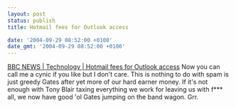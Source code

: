 ```yaml
---
layout: post
status: publish
title: Hotmail fees for Outlook access

date: '2004-09-29 08:52:00 +0100'
date_gmt: '2004-09-29 08:52:00 +0100'
---
```

<a href="http://news.bbc.co.uk/1/hi/technology/3697286.stm" target="_blank">BBC NEWS | Technology | Hotmail fees for Outlook access</a>
Now you can call me a cynic if you like but I don't care. This is nothing to do with spam is just greedy Gates after yet more of our hard earner money. If it's not enough with Tony Blair taxing everything we work for leaving us with f*** all, we now have good 'ol Gates jumping on the band wagon.
Grr.
